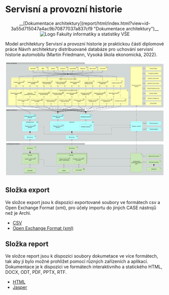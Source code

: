 # Servisní a provozní historie

<center>
__[Dokumentace architektury](report/html/index.html?view=id-3a55d715047a4ac9b70877037a837cf9 "Dokumentace architektury")__

<img src="https://feedbotvsefisbotweb6272.blob.core.windows.net/upload/thumbnails/logo-horizontal-cs-square-05-removebg-preview.png" height="100" alt="Logo Fakulty informatiky a statistiky VŠE">
</center>

Model architektury Servisní a provozní historie je praktickou částí diplomové práce Návrh architektury distribuované databáze pro uchování servisní historie automobilu (Martin Friedmann, Vysoká škola ekonomická, 2022).

![Náhled diagramu přehledu celé architektury](report/jasper/servisni_a_provozni_historie.html_files/img_0_3_3.png)

## Složka export

Ve složce export jsou k dispozici exportované soubory ve formátech csv a Open Exchange Format (xml), pro účely importu do jiných CASE nástrojů než je Archi.

- [CSV](export/csv/)
- [Open Exchange Format (xml)](export/xml/)

## Složka report

Ve složce report jsou k dispozici soubory dokumetace ve více formátech, tak aby ji bylo možné prohlížet pomocí různých zařízeních a aplikací. Dokumentace je k dispozici ve formátech interaktivního a statického HTML, DOCX, ODT, PDF, PPTX, RTF.

- [HTML](report/html/)
- [Jasper](report/jasper/)

